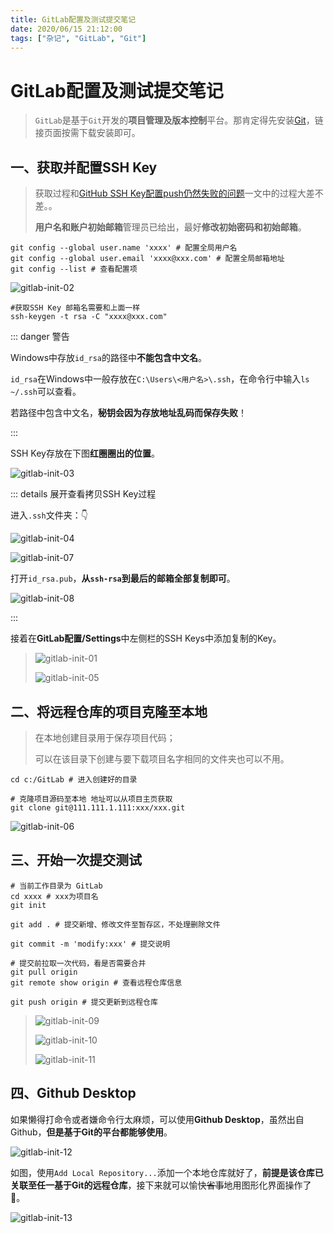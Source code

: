```yaml
---
title: GitLab配置及测试提交笔记
date: 2020/06/15 21:12:00
tags: ["杂记", "GitLab", "Git"]
---
```


# GitLab配置及测试提交笔记

<ClientOnly>
  <display-bar :displayData="$frontmatter"></display-bar>
</ClientOnly>

> `GitLab`是基于`Git`开发的**项目管理及版本控制**平台。那肯定得先安装[Git](https://git-scm.com/download/)，链接页面按需下载安装即可。

## 一、获取并配置SSH Key

> 获取过程和[GitHub SSH Key配置push仍然失败的问题](/blog/others/devtool/github-sshkey-config.html)一文中的过程大差不差。。
>
> **用户名和账户初始邮箱**管理员已给出，最好**修改初始密码和初始邮箱**。

```shell
git config --global user.name 'xxxx' # 配置全局用户名
git config --global user.email 'xxxx@xxx.com' # 配置全局邮箱地址
git config --list # 查看配置项
```

![gitlab-init-02](/images/other/devtool/gitlab-init-02.png)

```shell
#获取SSH Key 邮箱名需要和上面一样
ssh-keygen -t rsa -C "xxxx@xxx.com"
```

::: danger 警告

Windows中存放`id_rsa`的路径中**不能包含中文名**。

`id_rsa`在Windows中一般存放在`C:\Users\<用户名>\.ssh`，在命令行中输入`ls ~/.ssh`可以查看。

若路径中包含中文名，**秘钥会因为存放地址乱码而保存失败**！

:::

SSH Key存放在下图**红圈圈出的位置**。

![gitlab-init-03](/images/other/devtool/gitlab-init-03.png)

::: details 展开查看拷贝SSH Key过程

进入`.ssh`文件夹：👇

![gitlab-init-04](/images/other/devtool/gitlab-init-04.png)

![gitlab-init-07](/images/other/devtool/gitlab-init-07.png)

打开`id_rsa.pub`，**从`ssh-rsa`到最后的邮箱全部复制即可**。

![gitlab-init-08](/images/other/devtool/gitlab-init-08.png)

:::

接着在**GitLab配置/Settings**中左侧栏的SSH Keys中添加复制的Key。

> ![gitlab-init-01](/images/other/devtool/gitlab-init-01.png)
>
> ![gitlab-init-05](/images/other/devtool/gitlab-init-05.png)

## 二、将远程仓库的项目克隆至本地

> 在本地创建目录用于保存项目代码；
>
> 可以在该目录下创建与要下载项目名字相同的文件夹也可以不用。

```shell
cd c:/GitLab # 进入创建好的目录

# 克隆项目源码至本地 地址可以从项目主页获取
git clone git@111.111.1.111:xxx/xxx.git
```

![gitlab-init-06](/images/other/devtool/gitlab-init-06.png)

## 三、开始一次提交测试

```shell
# 当前工作目录为 GitLab
cd xxxx # xxx为项目名
git init

git add . # 提交新增、修改文件至暂存区，不处理删除文件

git commit -m 'modify:xxx' # 提交说明

# 提交前拉取一次代码，看是否需要合并
git pull origin
git remote show origin # 查看远程仓库信息

git push origin # 提交更新到远程仓库
```

> ![gitlab-init-09](/images/other/devtool/gitlab-init-09.png)
>
> ![gitlab-init-10](/images/other/devtool/gitlab-init-10.png)
>
> ![gitlab-init-11](/images/other/devtool/gitlab-init-11.png)

## 四、Github Desktop

如果懒得打命令或者嫌命令行太麻烦，可以使用**Github Desktop**，虽然出自Github，**但是基于Git的平台都能够使用**。

![gitlab-init-12](/images/other/devtool/gitlab-init-12.png)

如图，使用`Add Local Repository...`添加一个本地仓库就好了，**前提是该仓库已关联至任一基于Git的远程仓库**，接下来就可以愉快~~省事~~地用图形化界面操作了🎉。

![gitlab-init-13](/images/other/devtool/gitlab-init-13.png)

